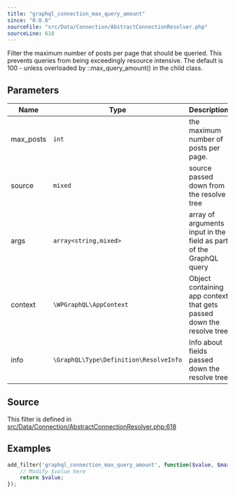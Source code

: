 ```yaml
---
title: "graphql_connection_max_query_amount"
since: "0.0.6"
sourceFile: "src/Data/Connection/AbstractConnectionResolver.php"
sourceLine: 618
---
```



Filter the maximum number of posts per page that should be queried. This prevents queries from being exceedingly resource intensive.
The default is 100 - unless overloaded by ::max_query_amount() in the child class.

## Parameters

| Name | Type | Description |
|------|------|-------------|
| max_posts | `int` | the maximum number of posts per page. |
| source | `mixed` | source passed down from the resolve tree |
| args | `array<string,mixed>` | array of arguments input in the field as part of the GraphQL query |
| context | `\WPGraphQL\AppContext` | Object containing app context that gets passed down the resolve tree |
| info | `\GraphQL\Type\Definition\ResolveInfo` | Info about fields passed down the resolve tree |




## Source

This filter is defined in [src/Data/Connection/AbstractConnectionResolver.php:618](https://github.com/wp-graphql/wp-graphql/blob/develop/src/Data/Connection/AbstractConnectionResolver.php#L618)


## Examples

```php
add_filter('graphql_connection_max_query_amount', function($value, $max_posts, $source, $args, $context, $info) {
    // Modify $value here
    return $value;
});
```